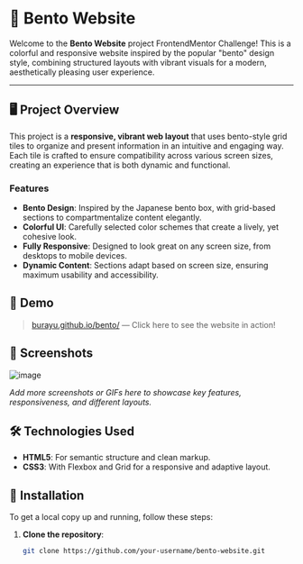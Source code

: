 # 🎨 Bento Website

Welcome to the **Bento Website** project FrontendMentor Challenge! This is a colorful and responsive website inspired by the popular "bento" design style, combining structured layouts with vibrant visuals for a modern, aesthetically pleasing user experience.

---

## 🖥️ Project Overview

This project is a **responsive, vibrant web layout** that uses bento-style grid tiles to organize and present information in an intuitive and engaging way. Each tile is crafted to ensure compatibility across various screen sizes, creating an experience that is both dynamic and functional.

### Features
- **Bento Design**: Inspired by the Japanese bento box, with grid-based sections to compartmentalize content elegantly.
- **Colorful UI**: Carefully selected color schemes that create a lively, yet cohesive look.
- **Fully Responsive**: Designed to look great on any screen size, from desktops to mobile devices.
- **Dynamic Content**: Sections adapt based on screen size, ensuring maximum usability and accessibility.

## 🚀 Demo

> [burayu.github.io/bento/](#) — Click here to see the website in action!

## 📸 Screenshots

![image](https://github.com/user-attachments/assets/76f93dd1-fa57-49c4-979d-979640d0df57)

_Add more screenshots or GIFs here to showcase key features, responsiveness, and different layouts._

## 🛠️ Technologies Used

- **HTML5**: For semantic structure and clean markup.
- **CSS3**: With Flexbox and Grid for a responsive and adaptive layout.

## 📄 Installation

To get a local copy up and running, follow these steps:

1. **Clone the repository**:
   ```bash
   git clone https://github.com/your-username/bento-website.git
